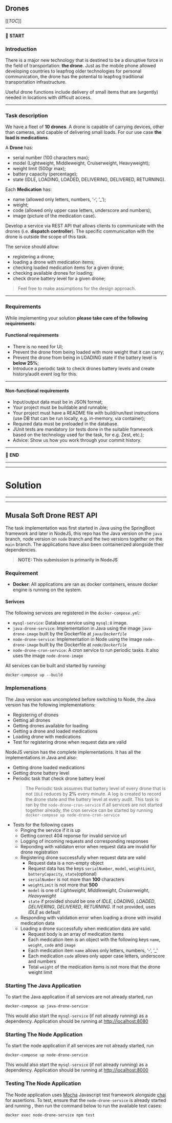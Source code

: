 ## Drones

[[_TOC_]]

---

:scroll: **START**


### Introduction

There is a major new technology that is destined to be a disruptive force in the field of transportation: **the drone**. Just as the mobile phone allowed developing countries to leapfrog older technologies for personal communication, the drone has the potential to leapfrog traditional transportation infrastructure.

Useful drone functions include delivery of small items that are (urgently) needed in locations with difficult access.

---

### Task description

We have a fleet of **10 drones**. A drone is capable of carrying devices, other than cameras, and capable of delivering small loads. For our use case **the load is medications**.

A **Drone** has:
- serial number (100 characters max);
- model (Lightweight, Middleweight, Cruiserweight, Heavyweight);
- weight limit (500gr max);
- battery capacity (percentage);
- state (IDLE, LOADING, LOADED, DELIVERING, DELIVERED, RETURNING).

Each **Medication** has: 
- name (allowed only letters, numbers, ‘-‘, ‘_’);
- weight;
- code (allowed only upper case letters, underscore and numbers);
- image (picture of the medication case).

Develop a service via REST API that allows clients to communicate with the drones (i.e. **dispatch controller**). The specific communicaiton with the drone is outside the scope of this task. 

The service should allow:
- registering a drone;
- loading a drone with medication items;
- checking loaded medication items for a given drone; 
- checking available drones for loading;
- check drone battery level for a given drone;

> Feel free to make assumptions for the design approach. 

---

### Requirements

While implementing your solution **please take care of the following requirements**: 

#### Functional requirements

- There is no need for UI;
- Prevent the drone from being loaded with more weight that it can carry;
- Prevent the drone from being in LOADING state if the battery level is **below 25%**;
- Introduce a periodic task to check drones battery levels and create history/audit event log for this.

---

#### Non-functional requirements

- Input/output data must be in JSON format;
- Your project must be buildable and runnable;
- Your project must have a README file with build/run/test instructions (use DB that can be run locally, e.g. in-memory, via container);
- Required data must be preloaded in the database.
- JUnit tests are mandatory (or tests done in the suitable framework based on the technology used for the task, for e.g. Zest, etc.);
- Advice: Show us how you work through your commit history.

---

:scroll: **END**

---
---
# Solution
---
---

## Musala Soft Drone REST API

The task implementation was first started in Java using the SpringBoot framework and later in NodeJS, this repo has the Java version on the `java` branch, node version on `node` branch and the two versions together on the `main` branch.  The applications have also been containerized alongside their dependencies.

> **NOTE:
This submission is primarily in NodeJS**

### Requirement
- **Docker**: All applications are ran as docker containers, ensure docker engine is running on the system.

#### Serivces
The following services are registered in the `docker-compose.yml`:
- `mysql-service`: Database service using `mysql:8` image.
- `java-drone-service`: Implementation in Java using the image `java-drone-image` built by the Dockerfile at  _`java/Dockerfile`_
- `node-drone-service`: Implementation in Node using the image `node-drone-image` built by the Dockerfile at _`node/Dockerfile`_
- `node-drone-cron-service`: A cron service to run periodic tasks. It also uses the image `node-drone-image`

All services can be built and started by running:
```
docker-compose up --build
```

### Implemenations
The Java version was uncompleted before switching to Node, the Java version has the following implementations:
- Registering of drones
- Getting all drones
- Getting drones available for loading
- Getting a drone and loaded medications
- Loading drone with medications
- Test for registering drone when request data are valid

NodeJS version has the complete implementations. It has all the implementations in Java and also:
- Getting drone loaded medications
- Getting drone battery level
- Periodic task that check drone battery level
  > The Periodic task assumes that battery level of every drone that is not `IDLE` reduces by **2%** every minute. A log is created to record the drone state and the battery level at every audit. This task is ran by the `node-drone-cron-service`
  if all services are not started together already, the cron service can be started by running
  ` docker-compose up node-drone-cron-service `
- Tests for the following cases
    - Pinging the service if it is up
    - Getting correct 404 reponse for invalid service url
    - Logging of incoming requests and corresponding responses
    - Reponding with validaton error when request data are invalid for drone registration
    - Registering drone successfully when request data are valid
        - Request data is a non-empty object
        - Request data has the keys `serialNumber`, `model`, `weightLimit`, `batteryCapacity`, `state`(optional)
        - `serialNumber` is not more than **100** characters
        - `weightLimit` is not more that **500**
        - `model` is one of _Lightweight_, _Middleweight_, _Cruiserweight_, _Heavyweight_
        - `state` if provided should be one of _IDLE_, _LOADING_, _LOADED_, _DELIVERING_, _DELIVERED_, _RETURNING_. If not provided, uses _IDLE_ as default
    - Responding with validation error when loading a drone with invalid medication data
    - Loading a drone successfully when medication data are valid.
        - Request body is an array of medication items
        - Each medication item is an object with the following keys `name`, `weight`, `code` and `image`
        - Each medication item `name` allows only letters, numbers, ‘-‘, ‘_’
        - Each medication `code` allows only upper case letters, underscore and numbers
        - Total `weight` of the medication items is not more that the drone weight limit

### Starting The Java Application
To start the Java application if all services are not already started, run
```
docker-compose up java-drone-service
```
This would also start the `mysql-service` (if not already running) as a dependency.
Application should be running at [http://localhost:8080](localhost::8080)

### Starting The Node Application
To start the node application if all services are not already started, run
```
docker-compose up node-drone-service
```
This would also start the `mysql-service` (if not already running) as a dependency.
Application should be running at [http://localhost:8000](localhost::8000)

### Testing The Node Application
The Node application uses [Mocha](https://mochajs.org) Javascript test framework alongside [chai](https://www.chaijs.com) for assertions. To test, ensure that the `node-drone-service` is already started and running , then run the command below to run the available test cases:
```
docker exec node-drone-service npm test
```